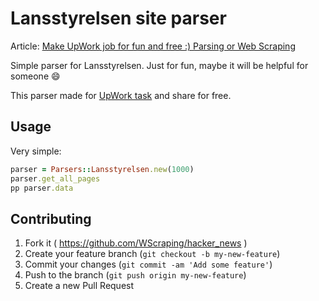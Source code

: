 # Lansstyrelsen site parser

Article: [Make UpWork job for fun and free :) Parsing or Web Scraping](http://max-si-m.github.io/upwork-job-for-free)

Simple parser for Lansstyrelsen. Just for fun, maybe it will be helpful for someone :smile:

This parser made for [UpWork task](https://www.upwork.com/jobs/_~0138163c73e41f40a1/) and share for free.

## Usage

Very simple:

``` ruby
parser = Parsers::Lansstyrelsen.new(1000)
parser.get_all_pages
pp parser.data
```


## Contributing

1. Fork it ( https://github.com/WScraping/hacker_news )
2. Create your feature branch (`git checkout -b my-new-feature`)
3. Commit your changes (`git commit -am 'Add some feature'`)
4. Push to the branch (`git push origin my-new-feature`)
5. Create a new Pull Request

